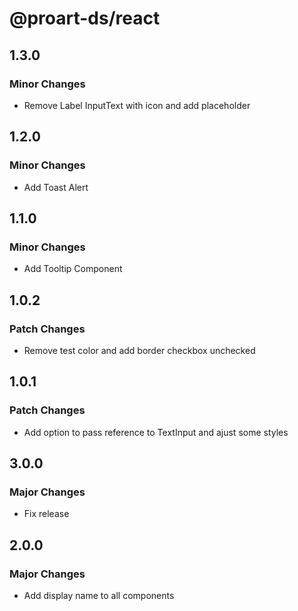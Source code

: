 # @proart-ds/react

## 1.3.0

### Minor Changes

- Remove Label InputText with icon and add placeholder

## 1.2.0

### Minor Changes

- Add Toast Alert

## 1.1.0

### Minor Changes

- Add Tooltip Component

## 1.0.2

### Patch Changes

- Remove test color and add border checkbox unchecked

## 1.0.1

### Patch Changes

- Add option to pass reference to TextInput and ajust some styles

## 3.0.0

### Major Changes

- Fix release

## 2.0.0

### Major Changes

- Add display name to all components
